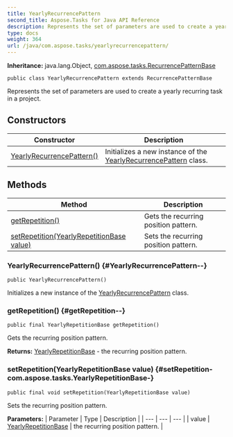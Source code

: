 ```yaml
---
title: YearlyRecurrencePattern
second_title: Aspose.Tasks for Java API Reference
description: Represents the set of parameters are used to create a yearly recurring task in a project.
type: docs
weight: 364
url: /java/com.aspose.tasks/yearlyrecurrencepattern/
---
```


**Inheritance:**
java.lang.Object, [com.aspose.tasks.RecurrencePatternBase](../../com.aspose.tasks/recurrencepatternbase)
```
public class YearlyRecurrencePattern extends RecurrencePatternBase
```

Represents the set of parameters are used to create a yearly recurring task in a project.
## Constructors

| Constructor | Description |
| --- | --- |
| [YearlyRecurrencePattern()](#YearlyRecurrencePattern--) | Initializes a new instance of the [YearlyRecurrencePattern](../../com.aspose.tasks/yearlyrecurrencepattern) class. |
## Methods

| Method | Description |
| --- | --- |
| [getRepetition()](#getRepetition--) | Gets the recurring position pattern. |
| [setRepetition(YearlyRepetitionBase value)](#setRepetition-com.aspose.tasks.YearlyRepetitionBase-) | Sets the recurring position pattern. |
### YearlyRecurrencePattern() {#YearlyRecurrencePattern--}
```
public YearlyRecurrencePattern()
```


Initializes a new instance of the [YearlyRecurrencePattern](../../com.aspose.tasks/yearlyrecurrencepattern) class.

### getRepetition() {#getRepetition--}
```
public final YearlyRepetitionBase getRepetition()
```


Gets the recurring position pattern.

**Returns:**
[YearlyRepetitionBase](../../com.aspose.tasks/yearlyrepetitionbase) - the recurring position pattern.
### setRepetition(YearlyRepetitionBase value) {#setRepetition-com.aspose.tasks.YearlyRepetitionBase-}
```
public final void setRepetition(YearlyRepetitionBase value)
```


Sets the recurring position pattern.

**Parameters:**
| Parameter | Type | Description |
| --- | --- | --- |
| value | [YearlyRepetitionBase](../../com.aspose.tasks/yearlyrepetitionbase) | the recurring position pattern. |

